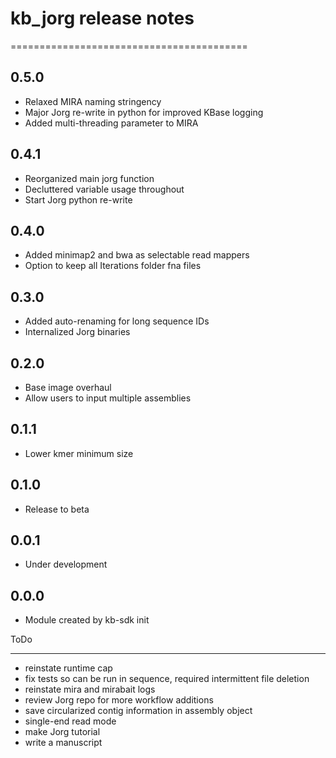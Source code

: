 # kb_jorg release notes
=========================================


0.5.0
-----
* Relaxed MIRA naming stringency
* Major Jorg re-write in python for improved KBase logging
* Added multi-threading parameter to MIRA

0.4.1
-----
* Reorganized main jorg function
* Decluttered variable usage throughout
* Start Jorg python re-write

0.4.0
-----
* Added minimap2 and bwa as selectable read mappers
* Option to keep all Iterations folder fna files

0.3.0
-----
* Added auto-renaming for long sequence IDs
* Internalized Jorg binaries

0.2.0
-----
* Base image overhaul
* Allow users to input multiple assemblies

0.1.1
-----
* Lower kmer minimum size

0.1.0
-----
* Release to beta

0.0.1
-----
* Under development

0.0.0
-----
* Module created by kb-sdk init

ToDo
_____
* reinstate runtime cap
* fix tests so can be run in sequence, required intermittent file deletion
* reinstate mira and mirabait logs
* review Jorg repo for more workflow additions
* save circularized contig information in assembly object
* single-end read mode
* make Jorg tutorial
* write a manuscript
